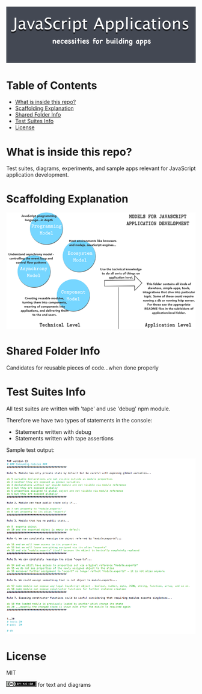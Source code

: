 ![](https://github.com/pltod/javascript-applications/blob/master/images/logo.png)

# Table of Contents

- [What is inside this repo?](#what-is-inside-this-repo)
- [Scaffolding Explanation](#scaffolding-explanation)
- [Shared Folder Info](#shared-folder-info)
- [Test Suites Info](#test-suites-info)
- [License](#license)

# What is inside this repo?

Test suites, diagrams, experiments, and sample apps relevant for JavaScript application development.

# Scaffolding Explanation

![](https://github.com/pltod/javascript-applications/blob/master/images/jsapps-models.png)


# Shared Folder Info

Candidates for reusable pieces of code...when done properly

# Test Suites Info

All test suites are written with 'tape' and use 'debug' npm module.

Therefore we have two types of statements in the console:

* Statements written with debug 
* Statements written with tape assertions


Sample test output:

![](https://github.com/pltod/javascript-applications/blob/master/images/test-modules.png)


# License

MIT

[![](https://github.com/pltod/javascript-applications/blob/master/images/cc.png)](http://creativecommons.org/licenses/by-nc-sa/4.0/) for text and diagrams